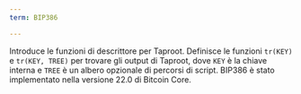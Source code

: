 ```yaml
---
term: BIP386

---
```

Introduce le funzioni di descrittore per Taproot. Definisce le funzioni `tr(KEY)` e `tr(KEY, TREE)` per trovare gli output di Taproot, dove `KEY` è la chiave interna e `TREE` è un albero opzionale di percorsi di script. BIP386 è stato implementato nella versione 22.0 di Bitcoin Core.